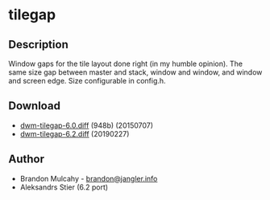 tilegap
=======

Description
-----------
Window gaps for the tile layout done right (in my humble opinion). The same
size gap between master and stack, window and window, and window and screen
edge. Size configurable in config.h.

Download
--------
* [dwm-tilegap-6.0.diff](dwm-tilegap-6.0.diff) (948b) (20150707)
* [dwm-tilegap-6.2.diff](dwm-tilegap-6.2.diff) (20190227)

Author
------
* Brandon Mulcahy - <brandon@jangler.info>
* Aleksandrs Stier (6.2 port)
